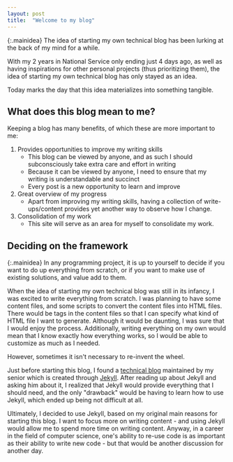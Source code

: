```yaml
---
layout: post
title:	"Welcome to my blog"
---
```


{:.mainidea}
The idea of starting my own technical blog has been lurking at the back of my mind for a while.

With my 2 years in National Service only ending just 4 days ago, as well as having inspirations for other personal projects (thus prioritizing them), the idea of starting my own technical blog has only stayed as an idea.

Today marks the day that this idea materializes into something tangible.

## What does this blog mean to me?

Keeping a blog has many benefits, of which these are more important to me:

1. Provides opportunities to improve my writing skills
	- This blog can be viewed by anyone, and as such I should subconsciously take extra care and effort in writing
	- Because it can be viewed by anyone, I need to ensure that my writing is understandable and succinct
	- Every post is a new opportunity to learn and improve
2. Great overview of my progress
	- Apart from improving my writing skills, having a collection of write-ups/content provides yet another way to observe how I change.
3. Consolidation of my work
	- This site will serve as an area for myself to consolidate my work.

## Deciding on the framework

{:.mainidea}
In any programming project, it is up to yourself to decide if you want to do up everything from scratch, or if you want to make use of existing solutions, and value add to them.

When the idea of starting my own technical blog was still in its infancy, I was excited to write everything from scratch. I was planning to have some content files, and some scripts to convert the content files into HTML files. There would be tags in the content files so that I can specify what kind of HTML file I want to generate. Although it would be daunting, I was sure that I would enjoy the process. Additionally, writing everything on my own would mean that I know exactly how everything works, so I would be able to customize as much as I needed.

However, sometimes it isn't necessary to re-invent the wheel.

Just before starting this blog, I found a [technical blog](https://fanpu.io/) maintained by my senior which is created through [Jekyll](https://github.com/jekyll/jekyll). After reading up about Jekyll and asking him about it, I realized that Jekyll would provide everything that I should need, and the only "drawback" would be having to learn how to use Jekyll, which ended up being not difficult at all.

Ultimately, I decided to use Jekyll, based on my original main reasons for starting this blog. I want to focus more on writing content - and using Jekyll would allow me to spend more time on writing content. Anyway, in a career in the field of computer science, one's ability to re-use code is as important as their ability to write new code - but that would be another discussion for another day.